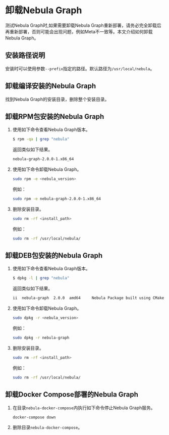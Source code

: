 # 卸载Nebula Graph

测试Nebula Graph时,如果需要卸载Nebula Graph重新部署，请务必完全卸载后再重新部署，否则可能会出现问题，例如Meta不一致等。本文介绍如何卸载Nebula Graph。

## 安装路径说明

安装时可以使用参数`--prefix`指定的路径。默认路径为`/usr/local/nebula`。

## 卸载编译安装的Nebula Graph

找到Nebula Graph的安装目录，删除整个安装目录。

## 卸载RPM包安装的Nebula Graph

1. 使用如下命令查看Nebula Graph版本。

    ```bash
    $ rpm -qa | grep "nebula"
    ```

    返回类似如下结果。

    ```bash
    nebula-graph-2.0.0-1.x86_64
    ```

2. 使用如下命令卸载Nebula Graph。

    ```bash
    sudo rpm -e <nebula_version>
    ```

    例如：

    ```bash
    sudo rpm -e nebula-graph-2.0.0-1.x86_64
    ```

3. 删除安装目录。

    ```bash
    sudo rm -rf <install_path>
    ```

    例如：

    ```bash
    sudo rm -rf /usr/local/nebula/
    ```

## 卸载DEB包安装的Nebula Graph

1. 使用如下命令查看Nebula Graph版本。

    ```bash
    $ dpkg -l | grep "nebula"
    ```

    返回类似如下结果。

    ```bash
    ii  nebula-graph  2.0.0  amd64     Nebula Package built using CMake
    ```

2. 使用如下命令卸载Nebula Graph。

    ```bash
    sudo dpkg -r <nebula_version>
    ```

    例如：

    ```bash
    sudo dpkg -r nebula-graph
    ```

3. 删除安装目录。

    ```bash
    sudo rm -rf <install_path>
    ```

    例如：

    ```bash
    sudo rm -rf /usr/local/nebula/
    ```

## 卸载Docker Compose部署的Nebula Graph

1. 在目录`nebula-docker-compose`内执行如下命令停止Nebula Graph服务。

    ```bash
    docker-compose down
    ```

2. 删除目录`nebula-docker-compose`。